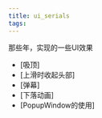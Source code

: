 ```yaml
---
title: ui_serials
tags:
---
```


那些年，实现的一些UI效果

+ [吸顶]
+ [上滑时收起头部]
+ [弹幕]
+ [下落动画]
+ [PopupWindow的使用]
